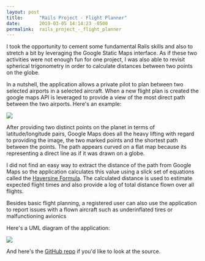 ```yaml
---
layout: post
title:      "Rails Project - Flight Planner"
date:       2019-03-05 14:14:23 -0500
permalink:  rails_project_-_flight_planner
---
```



I took the opportunity to cement some fundamental Rails skills and also to stretch a bit by leveraging the Google Static Maps interface.  As if these two activities were not enough fun for one project, I was also able to revisit spherical trigonometry in order to calculate distances between two points on the globe.

In a nutshell, the application allows a private pilot to plan between two selected airports in a selected aircraft.  When a new flight plan is created the google maps API is leveraged to provide a view of the most direct path between the two airports.  Here's an example:

![](https://drive.google.com/uc?id=14vtPJuEGXCtcNoNo2Sdd_RuKiML4pRPV)

After providing two distinct points on the planet in terms of latitude/longitude pairs, Google Maps does all the heavy lifting with regard to providing the image, the two marked points and the shortest path between the points.  The path appears curved on a flat map because its representing a direct line as if it was drawn on a globe.

I did not find an easy way to extract the distance of the path from Google Maps so the application calculates this value using a slick set of equations called the [Haversine Formula](https://rosettacode.org/wiki/Haversine_formula).  The calculated distance is used to estimate expected flight times and also provide a log of total distance flown over all flights.

Besides basic flight planning, a registered user can also use the application to report issues with a flown aircraft such as underinflated tires or malfunctioning avionics

Here's a UML diagram of the application:

![](http://drive.google.com/uc?id=14vjnm1tg2B6U6ONM-z5KslqsDeFiys2j)

And here's the [GitHub repo](https://github.com/kjoewill/flight-planner) if you'd like to look at the source.



